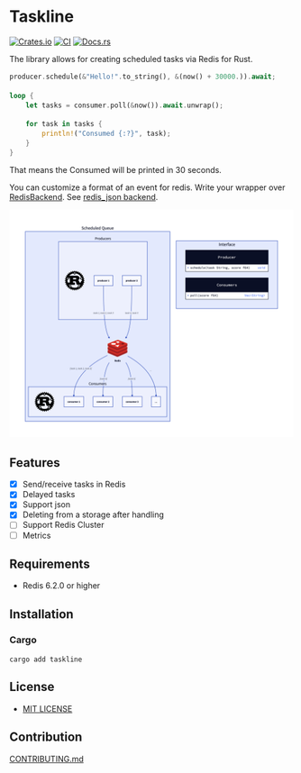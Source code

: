 # Taskline

[![Crates.io](https://img.shields.io/crates/v/taskline.svg)](https://crates.io/crates/taskline)
[![CI](https://img.shields.io/github/actions/workflow/status/daxartio/taskline/ci.yml?branch=main)](https://github.com/daxartio/taskline/actions)
[![Docs.rs](https://docs.rs/taskline/badge.svg)](https://docs.rs/taskline)
<!-- [![Coverage Status](https://coveralls.io/repos/github/daxartio/taskline/badge.svg?branch=main)](https://coveralls.io/github/daxartio/taskline?branch=main) -->

The library allows for creating scheduled tasks via Redis for Rust.

```rust
producer.schedule(&"Hello!".to_string(), &(now() + 30000.)).await;

loop {
    let tasks = consumer.poll(&now()).await.unwrap();

    for task in tasks {
        println!("Consumed {:?}", task);
    }
}
```

That means the Consumed will be printed in 30 seconds.

You can customize a format of an event for redis. Write your wrapper over [RedisBackend](src/backends/redis.rs). See [redis_json backend](src/backends/redis_json.rs).

![diagram](diagram.png)

## Features

- [x] Send/receive tasks in Redis
- [x] Delayed tasks
- [x] Support json
- [x] Deleting from a storage after handling
- [ ] Support Redis Cluster
- [ ] Metrics

## Requirements

- Redis 6.2.0 or higher

## Installation

### Cargo

```
cargo add taskline
```

## License

* [MIT LICENSE](LICENSE)

## Contribution

[CONTRIBUTING.md](CONTRIBUTING.md)
